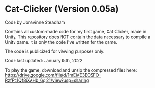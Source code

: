 # Cat-Clicker (Version 0.05a)

Code by Jonavinne Steadham

Contains all custom-made code for my first game, Cat Clicker, made in Unity.
This repository does NOT contain the data necessary to compile a Unity game. It is only the code I've written for the game.

The code is publicized for viewing purposes only.

Code last updated: January 15th, 2022

To play the game, download and unzip the compressed files here: https://drive.google.com/file/d/1mEiVE3EOSFO-RzfPc1Qf8iXAHb_6ql21/view?usp=sharing
